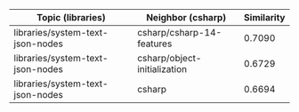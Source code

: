 | Topic (libraries) | Neighbor (csharp) | Similarity |
|-------------|-------------------|------------|
| libraries/system-text-json-nodes | csharp/csharp-14-features | 0.7090 |
| libraries/system-text-json-nodes | csharp/object-initialization | 0.6729 |
| libraries/system-text-json-nodes | csharp | 0.6694 |
